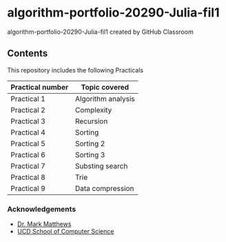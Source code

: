 # algorithm-portfolio-20290-Julia-fil1
algorithm-portfolio-20290-Julia-fil1 created by GitHub Classroom

## Contents

This repository includes the following Practicals


| Practical number                    | Topic covered              |
| ----------------------------------- | ---------------------------|
| Practical 1                         | Algorithm analysis         |
| Practical 2                         | Complexity                 |
| Practical 3                         | Recursion                  |
| Practical 4                         | Sorting                    |
| Practical 5                         | Sorting 2                  |
| Practical 6                         | Sorting 3                  |
| Practical 7                         | Substing search            |
| Practical 8                         | Trie                       |
| Practical 9                         | Data compression           |

### Acknowledgements
* [Dr. Mark Matthews](https://people.ucd.ie/mark.matthews)
* [UCD School of Computer Science](https://www.cs.ucd.ie/)
